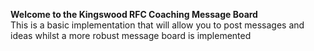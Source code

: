 **Welcome to the Kingswood RFC Coaching Message Board**  
This is a basic implementation that will allow you to post messages and ideas whilst a more robust message board is implemented
